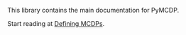 
This library contains the main documentation for PyMCDP.

Start reading at [Defining MCDPs](tour_intro.html).

<!-- 
This is a tour of the main PyMCDP features:

* [Defining MCDPs](tour_intro.html)
* [Composing MCDPs](tour_composition.html)
* [A calculus of trade-offs](tour_tradeoffs.html)
* [Coproducts](tour_coproduct.html)
* [Solving MCDPs](tour_solution.html)
* [Upper/lower bounds of MCPDs](tour_approximations.html)
* [Defining Templates](tour_templates.html)
* [Defining MCDPs with uncertainty](tour_uncertainty.html)
 -->